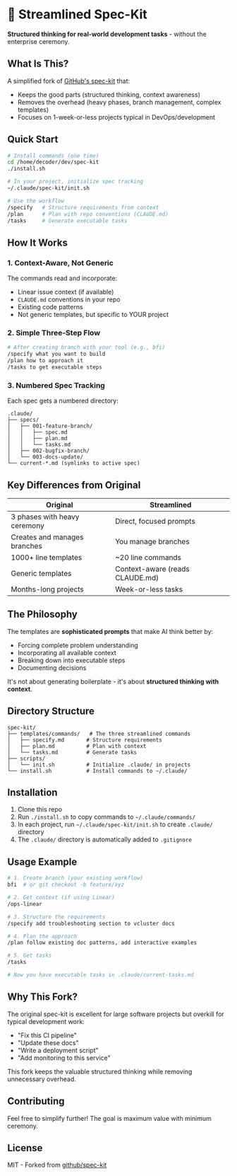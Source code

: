 # 🌱 Streamlined Spec-Kit

**Structured thinking for real-world development tasks** - without the enterprise ceremony.

## What Is This?

A simplified fork of [GitHub's spec-kit](https://github.com/github/spec-kit) that:
- Keeps the good parts (structured thinking, context awareness)
- Removes the overhead (heavy phases, branch management, complex templates)
- Focuses on 1-week-or-less projects typical in DevOps/development

## Quick Start

```bash
# Install commands (one time)
cd /home/decoder/dev/spec-kit
./install.sh

# In your project, initialize spec tracking
~/.claude/spec-kit/init.sh

# Use the workflow
/specify   # Structure requirements from context
/plan      # Plan with repo conventions (CLAUDE.md)
/tasks     # Generate executable tasks
```

## How It Works

### 1. Context-Aware, Not Generic

The commands read and incorporate:
- Linear issue context (if available)
- `CLAUDE.md` conventions in your repo
- Existing code patterns
- Not generic templates, but specific to YOUR project

### 2. Simple Three-Step Flow

```bash
# After creating branch with your tool (e.g., bfi)
/specify what you want to build
/plan how to approach it  
/tasks to get executable steps
```

### 3. Numbered Spec Tracking

Each spec gets a numbered directory:
```
.claude/
├── specs/
│   ├── 001-feature-branch/
│   │   ├── spec.md
│   │   ├── plan.md
│   │   └── tasks.md
│   ├── 002-bugfix-branch/
│   └── 003-docs-update/
└── current-*.md (symlinks to active spec)
```

## Key Differences from Original

| Original | Streamlined |
|----------|-------------|
| 3 phases with heavy ceremony | Direct, focused prompts |
| Creates and manages branches | You manage branches |
| 1000+ line templates | ~20 line commands |
| Generic templates | Context-aware (reads CLAUDE.md) |
| Months-long projects | Week-or-less tasks |

## The Philosophy

The templates are **sophisticated prompts** that make AI think better by:
- Forcing complete problem understanding
- Incorporating all available context  
- Breaking down into executable steps
- Documenting decisions

It's not about generating boilerplate - it's about **structured thinking with context**.

## Directory Structure

```
spec-kit/
├── templates/commands/   # The three streamlined commands
│   ├── specify.md       # Structure requirements
│   ├── plan.md          # Plan with context
│   └── tasks.md         # Generate tasks
├── scripts/
│   └── init.sh          # Initialize .claude/ in projects
└── install.sh           # Install commands to ~/.claude/
```

## Installation

1. Clone this repo
2. Run `./install.sh` to copy commands to `~/.claude/commands/`
3. In each project, run `~/.claude/spec-kit/init.sh` to create `.claude/` directory
4. The `.claude/` directory is automatically added to `.gitignore`

## Usage Example

```bash
# 1. Create branch (your existing workflow)
bfi  # or git checkout -b feature/xyz

# 2. Get context (if using Linear)
/ops-linear

# 3. Structure the requirements
/specify add troubleshooting section to vcluster docs

# 4. Plan the approach
/plan follow existing doc patterns, add interactive examples

# 5. Get tasks
/tasks

# Now you have executable tasks in .claude/current-tasks.md
```

## Why This Fork?

The original spec-kit is excellent for large software projects but overkill for typical development work:
- "Fix this CI pipeline"
- "Update these docs"  
- "Write a deployment script"
- "Add monitoring to this service"

This fork keeps the valuable structured thinking while removing unnecessary overhead.

## Contributing

Feel free to simplify further! The goal is maximum value with minimum ceremony.

## License

MIT - Forked from [github/spec-kit](https://github.com/github/spec-kit)